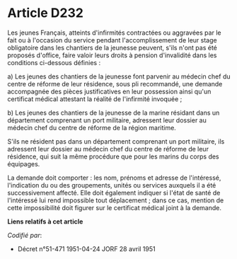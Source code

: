 # Article D232

Les jeunes Français, atteints d'infirmités contractées ou aggravées par le fait ou à l'occasion du service pendant
l'accomplissement de leur stage obligatoire dans les chantiers de la jeunesse peuvent, s'ils n'ont pas été proposés d'office,
faire valoir leurs droits à pension d'invalidité dans les conditions ci-dessous définies :

a) Les jeunes des chantiers de la jeunesse font parvenir au médecin chef du centre de réforme de leur résidence, sous pli
recommandé, une demande accompagnée des pièces justificatives en leur possession ainsi qu'un certificat médical attestant la
réalité de l'infirmité invoquée ;

b) Les jeunes des chantiers de la jeunesse de la marine résidant dans un département comprenant un port militaire, adressent
leur dossier au médecin chef du centre de réforme de la région maritime.

S'ils ne résident pas dans un département comprenant un port militaire, ils adressent leur dossier au médecin chef du centre
de réforme de leur résidence, qui suit la même procédure que pour les marins du corps des équipages.

La demande doit comporter : les nom, prénoms et adresse de l'intéressé, l'indication du ou des groupements, unités ou
services auxquels il a été successivement affecté. Elle doit également indiquer si l'état de santé de l'intéressé lui rend
impossible tout déplacement ; dans ce cas, mention de cette impossibilité doit figurer sur le certificat médical joint à la
demande.

**Liens relatifs à cet article**

_Codifié par_:

  - Décret n°51-471 1951-04-24 JORF 28 avril 1951
